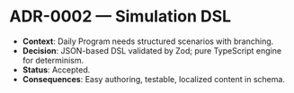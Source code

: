 # ADR-0002 — Simulation DSL

- **Context**: Daily Program needs structured scenarios with branching.
- **Decision**: JSON-based DSL validated by Zod; pure TypeScript engine for determinism.
- **Status**: Accepted.
- **Consequences**: Easy authoring, testable, localized content in schema.
